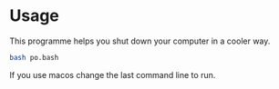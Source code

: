 # Usage
This programme helps you shut down your computer in a cooler way.
```bash
bash po.bash
```
If you use macos change the last command line to run.
